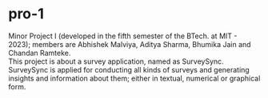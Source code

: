 # pro-1
Minor Project I (developed in the fifth semester of the BTech. at MIT - 2023); members are Abhishek Malviya, Aditya Sharma, Bhumika Jain and Chandan Ramteke.<br>
This project is about a survey application, named as SurveySync.<br>
SurveySync is applied for conducting all kinds of surveys and generating insights and information about them; either in textual, numerical or graphical form.


